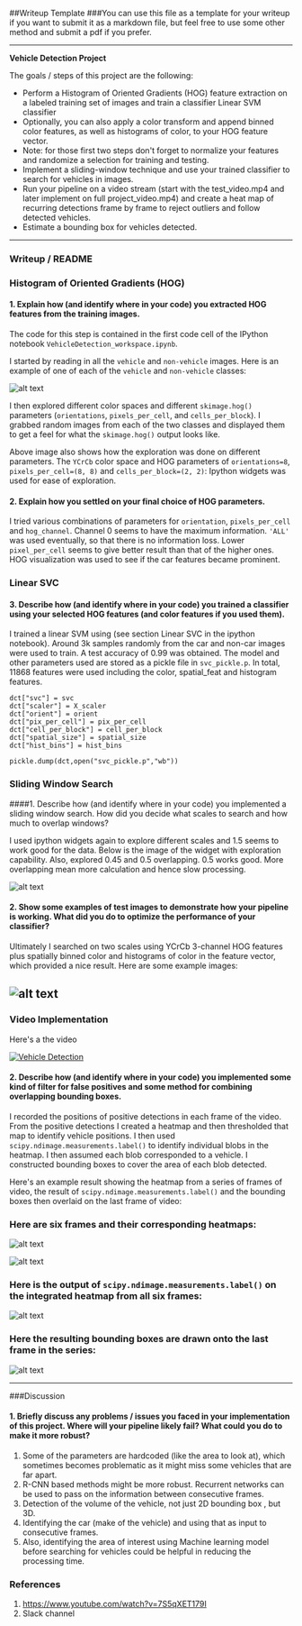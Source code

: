 ##Writeup Template
###You can use this file as a template for your writeup if you want to submit it as a markdown file, but feel free to use some other method and submit a pdf if you prefer.

---

**Vehicle Detection Project**

The goals / steps of this project are the following:

* Perform a Histogram of Oriented Gradients (HOG) feature extraction on a labeled training set of images and train a classifier Linear SVM classifier
* Optionally, you can also apply a color transform and append binned color features, as well as histograms of color, to your HOG feature vector.
* Note: for those first two steps don't forget to normalize your features and randomize a selection for training and testing.
* Implement a sliding-window technique and use your trained classifier to search for vehicles in images.
* Run your pipeline on a video stream (start with the test_video.mp4 and later implement on full project_video.mp4) and create a heat map of recurring detections frame by frame to reject outliers and follow detected vehicles.
* Estimate a bounding box for vehicles detected.

[//]: # (Image References)
[image1]: ./Image1.png
[image2]: ./examples/HOG_example.jpg
[image3]: ./SlidingWindow.png
[image4]: ./ExampleoutputLinearSVC.png
[image5]: ./Exampleoutput1.png
[image8]: ./Exampleoutput2.png
[image6]: ./IntegratedHeatmap.png
[image7]: ./LastImage.png


---
### Writeup / README



### Histogram of Oriented Gradients (HOG)

#### 1. Explain how (and identify where in your code) you extracted HOG features from the training images.

The code for this step is contained in the first code cell of the IPython notebook `VehicleDetection_workspace.ipynb`.  

I started by reading in all the `vehicle` and `non-vehicle` images.  Here is an example of one of each of the `vehicle` and `non-vehicle` classes:

![alt text][image1]

I then explored different color spaces and different `skimage.hog()` parameters (`orientations`, `pixels_per_cell`, and `cells_per_block`).  I grabbed random images from each of the two classes and displayed them to get a feel for what the `skimage.hog()` output looks like.

Above image also shows how the exploration was done on different parameters. The `YCrCb` color space and HOG parameters of `orientations=8`, `pixels_per_cell=(8, 8)` and `cells_per_block=(2, 2)`: Ipython widgets was used for ease of exploration.


#### 2. Explain how you settled on your final choice of HOG parameters.

I tried various combinations of parameters for `orientation`, `pixels_per_cell` and `hog_channel`. Channel 0 seems to have the maximum information. `'ALL'` was used eventually, so that there is no information loss. Lower `pixel_per_cell` seems to give better result than that of the higher ones. HOG visualization was used to see if the car features became prominent.
### Linear SVC

#### 3. Describe how (and identify where in your code) you trained a classifier using your selected HOG features (and color features if you used them).

I trained a linear SVM using (see section Linear SVC in the ipython notebook). Around 3k samples randomly from the car and non-car images were used to train. A test accuracy of 0.99 was obtained. The model and other parameters used are stored as a pickle file in `svc_pickle.p`. In total, 11868 features were used including the color, spatial_feat and histogram features.

```
dct["svc"] = svc
dct["scaler"] = X_scaler
dct["orient"] = orient
dct["pix_per_cell"] = pix_per_cell
dct["cell_per_block"] = cell_per_block
dct["spatial_size"] = spatial_size
dct["hist_bins"] = hist_bins

pickle.dump(dct,open("svc_pickle.p","wb"))
```

### Sliding Window Search

####1. Describe how (and identify where in your code) you implemented a sliding window search.  How did you decide what scales to search and how much to overlap windows?

I used ipython widgets again to explore different scales and 1.5 seems to work good for the data. Below is the image of the widget with exploration capability. Also, explored 0.45 and 0.5 overlapping. 0.5 works good. More overlapping mean more calculation and hence slow processing.

![alt text][image3]

#### 2. Show some examples of test images to demonstrate how your pipeline is working.  What did you do to optimize the performance of your classifier?

Ultimately I searched on two scales using YCrCb 3-channel HOG features plus spatially binned color and histograms of color in the feature vector, which provided a nice result.  Here are some example images:

![alt text][image4]
---

### Video Implementation


Here's a the video 

[![Vehicle Detection](https://img.youtube.com/vi/0Fqs79vQjaM/0.jpg)](https://www.youtube.com/watch?v=0Fqs79vQjaM "Vehicle Detection")


#### 2. Describe how (and identify where in your code) you implemented some kind of filter for false positives and some method for combining overlapping bounding boxes.

I recorded the positions of positive detections in each frame of the video.  From the positive detections I created a heatmap and then thresholded that map to identify vehicle positions.  I then used `scipy.ndimage.measurements.label()` to identify individual blobs in the heatmap.  I then assumed each blob corresponded to a vehicle.  I constructed bounding boxes to cover the area of each blob detected.  

Here's an example result showing the heatmap from a series of frames of video, the result of `scipy.ndimage.measurements.label()` and the bounding boxes then overlaid on the last frame of video:

### Here are six frames and their corresponding heatmaps:

![alt text][image5]

![alt text][image8]

### Here is the output of `scipy.ndimage.measurements.label()` on the integrated heatmap from all six frames:

![alt text][image6]

### Here the resulting bounding boxes are drawn onto the last frame in the series:

![alt text][image7]



---

###Discussion

#### 1. Briefly discuss any problems / issues you faced in your implementation of this project.  Where will your pipeline likely fail?  What could you do to make it more robust?

1. Some of the parameters are hardcoded (like the area to look at), which sometimes becomes problematic as it might miss some vehicles that are far apart.
2. R-CNN based methods might be more robust. Recurrent networks can be used to pass on the information between consecutive frames.
3. Detection of the volume of the vehicle, not just 2D bounding box , but 3D.
4. Identifying the  car (make of the vehicle) and using that as input to consecutive frames.
5. Also, identifying the area of interest using Machine learning model before searching for vehicles could be helpful in reducing the processing time.

### References

1. https://www.youtube.com/watch?v=7S5qXET179I
2. Slack channel
